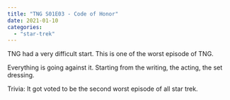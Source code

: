 ```yaml
---
title: "TNG S01E03 - Code of Honor"
date: 2021-01-10
categories:
  - "star-trek"
---
```


TNG had a very difficult start. This is one of the worst episode of TNG.

Everything is going against it. Starting from the writing, the acting, the set dressing.

Trivia: It got voted to be the second worst episode of all star trek.
